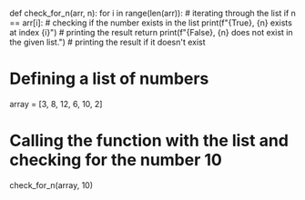 def check_for_n(arr, n):
    for i in range(len(arr)):  # iterating through the list
        if n == arr[i]:  # checking if the number exists in the list
            print(f"{True}, {n} exists at index {i}")  # printing the result
            return
    print(f"{False}, {n} does not exist in the given list.")  # printing the result if it doesn't exist

# Defining a list of numbers
array = [3, 8, 12, 6, 10, 2]

# Calling the function with the list and checking for the number 10
check_for_n(array, 10)